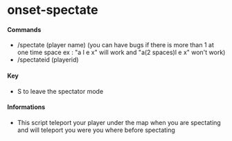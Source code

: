 # onset-spectate

#### Commands
* /spectate (player name) (you can have bugs if there is more than 1 at one time space ex : "a l e x" will work and "a(2 spaces)l e x" won't work)
* /spectateid (playerid)

#### Key
* S to leave the spectator mode

#### Informations
* This script teleport your player under the map when you are spectating and will teleport you were you where before spectating


